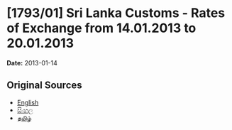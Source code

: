 # [1793/01] Sri Lanka Customs - Rates of Exchange from 14.01.2013 to 20.01.2013

**Date:** 2013-01-14

## Original Sources

- [English](https://documents.gov.lk/view/extra-gazettes/2013/1/1793-01_E.pdf)
- [සිංහල](https://documents.gov.lk/view/extra-gazettes/2013/1/1793-01_S.pdf)
- [தமிழ்](https://documents.gov.lk/view/extra-gazettes/2013/1/1793-01_T.pdf)
